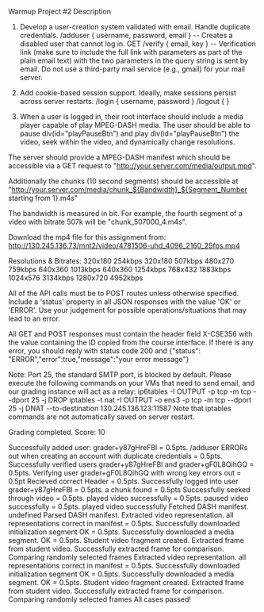 Warmup Project #2
Description

1. Develop a user-creation system validated with email. Handle duplicate credentials.
/adduser { username, password, email } -- Creates a disabled user that cannot log in.
GET /verify { email, key } -- Verification link (make sure to include the full link with parameters as part of the plain email text) with the two parameters in the query string is sent by email. Do not use a third-party mail service (e.g., gmail) for your mail server.

2. Add cookie-based session support. Ideally, make sessions persist across server restarts.
/login { username, password }
/logout { }

3. When a user is logged in, their root interface should include a media player capable of play MPEG-DASH media.
The user should be able to pause div(id="playPauseBtn") and play div(id="playPauseBtn") the video, seek within the video, and dynamically change resolutions. 

The server should provide a MPEG-DASH manifest which should be accessible via a GET request to "http://your.server.com/media/output.mpd".

Additionally the chunks (10 second segments) should be accessible at "http://your.server.com/media/chunk_${Bandwidth}_${Segment_Number starting from 1}.m4s"

The bandwidth is measured in bit. For example, the fourth segment of a video with bitrate 507k will be "chunk_507000_4.m4s".

Download the mp4 file for this assignment from:
http://130.245.136.73/mnt2/video/4781506-uhd_4096_2160_25fps.mp4

Resolutions & Bitrates:
320x180    254kbps
320x180    507kbps
480x270    759kbps
640x360    1013kbps
640x360    1254kbps
768x432    1883kbps
1024x576   3134kbps
1280x720   4952kbps

All of the API calls must be to POST routes unless otherwise specified.
Include a 'status' property in all JSON responses with the value 'OK' or 'ERROR'. Use your judgement for possible operations/situations that may lead to an error.

All GET and POST responses must contain the header field X-CSE356 with the value containing the ID copied from the course interface.
If there is any error, you should reply with status code 200 and {"status": "ERROR","error":true,"message":"your error message"}

Note: Port 25, the standard SMTP port, is blocked by default. Please execute the following commands on your VMs that need to send email, and our grading instance will act as a relay:
ip6tables -I OUTPUT -p tcp -m tcp --dport 25 -j DROP
iptables -t nat -I OUTPUT -o ens3 -p tcp -m tcp --dport 25 -j DNAT --to-destination 130.245.136.123:11587
Note that iptables commands are not automatically saved on server restart.

Grading completed. Score: 10

Successfully added user: grader+y87gHreFBl = 0.5pts.
/adduser ERRORs out when creating an account with duplicate credentials = 0.5pts.
Successfully verified users grader+y87gHreFBl and grader+gF0L8QihGQ = 0.5pts.
Verifying user grader+gF0L8QihGQ with wrong key errors out = 0.5pt
Recieved correct Header = 0.5pts.
Successfully logged into user grader+y87gHreFBl = 0.5pts.
a chunk found = 0.5pts
Successfully seeked through video = 0.5pts.
played video successfully = 0.5pts.
paused video successfully = 0.5pts.
played video successfully
Fetched DASH manifest. undefined
Parsed DASH manifest.
Extracted video representation.
all representations correct in manifest = 0.5pts.
Successfully downloaded initialization segment OK = 0.5pts.
Successfully downloaded a media segment. OK = 0.5pts.
Student video fragment created.
Extracted frame from student video.
Successfully extracted frame for comparison.
Comparing randomly selected frames
Extracted video representation.
all representations correct in manifest = 0.5pts.
Successfully downloaded initialization segment OK = 0.5pts.
Successfully downloaded a media segment. OK = 0.5pts.
Student video fragment created.
Extracted frame from student video.
Successfully extracted frame for comparison.
Comparing randomly selected frames
All cases passed!
